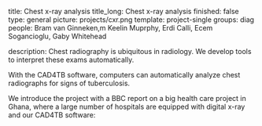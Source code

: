 title: Chest x-ray analysis
title_long: Chest x-ray analysis
finished: false
type: general
picture: projects/cxr.png
template: project-single
groups: diag
people: Bram van Ginneken,m Keelin Muprphy, Erdi Calli, Ecem Sogancioglu, Gaby Whitehead

description: Chest radiography is ubiquitous in radiology. We develop tools to interpret these exams automatically.

With the CAD4TB software, computers can automatically analyze chest radiographs for signs of tuberculosis.

We introduce the project with a BBC report on a big health care project in Ghana, where a large number of hospitals are equipped with digital x-ray and our CAD4TB software:
